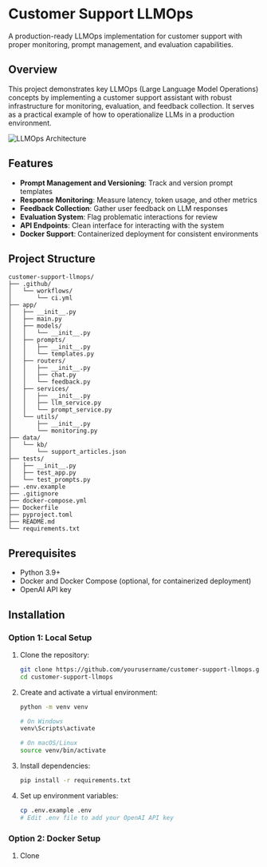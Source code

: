 # Customer Support LLMOps

A production-ready LLMOps implementation for customer support with proper monitoring, prompt management, and evaluation capabilities.

## Overview

This project demonstrates key LLMOps (Large Language Model Operations) concepts by implementing a customer support assistant with robust infrastructure for monitoring, evaluation, and feedback collection. It serves as a practical example of how to operationalize LLMs in a production environment.

![LLMOps Architecture](https://mermaid.live/img/pako:eNptkc1qwzAQhF9F7MmF5gV8MNiJm0uhkPYW91CtZZvYP0KWQwjh3avYTkpvehs-ZnZGu0ftelSsPypYDB24kXAHbetXGkHr-ituBLXBXUFwOl0FhXmRdB_eSOcttLWiDEG1cA0mzNo46qxf1Vx2jmQwZYnDG5xz8CtMHsSkLLccUf8Bx3wAaZ_zioFrUDAS0YULVOBbHvGf-JvSgfshlmjdZK0GD3-aP9t44HCZwTExYXbq9HLPGaYM-qMxb811F1GFU3yN_r8ZrXv0c1yfqpjTITZbeO6Zk2_sx-whTo-55is3X7l4nJ8nCVdY30nL5Ptc0ntRJrOi7Pv-QdYPvO6v07v6wb87tZ_RpskuP_NB2MyjkoxPOWJaUQ_6BywunKg:type=png)

## Features

- **Prompt Management and Versioning**: Track and version prompt templates
- **Response Monitoring**: Measure latency, token usage, and other metrics
- **Feedback Collection**: Gather user feedback on LLM responses
- **Evaluation System**: Flag problematic interactions for review
- **API Endpoints**: Clean interface for interacting with the system
- **Docker Support**: Containerized deployment for consistent environments

## Project Structure

```
customer-support-llmops/
├── .github/
│   └── workflows/
│       └── ci.yml
├── app/
│   ├── __init__.py
│   ├── main.py
│   ├── models/
│   │   └── __init__.py
│   ├── prompts/
│   │   ├── __init__.py
│   │   └── templates.py
│   ├── routers/
│   │   ├── __init__.py
│   │   ├── chat.py
│   │   └── feedback.py
│   ├── services/
│   │   ├── __init__.py
│   │   ├── llm_service.py
│   │   └── prompt_service.py
│   └── utils/
│       ├── __init__.py
│       └── monitoring.py
├── data/
│   └── kb/
│       └── support_articles.json
├── tests/
│   ├── __init__.py
│   ├── test_app.py
│   └── test_prompts.py
├── .env.example
├── .gitignore
├── docker-compose.yml
├── Dockerfile
├── pyproject.toml
├── README.md
└── requirements.txt
```

## Prerequisites

- Python 3.9+
- Docker and Docker Compose (optional, for containerized deployment)
- OpenAI API key

## Installation

### Option 1: Local Setup

1. Clone the repository:
   ```bash
   git clone https://github.com/yourusername/customer-support-llmops.git
   cd customer-support-llmops
   ```

2. Create and activate a virtual environment:
   ```bash
   python -m venv venv
   
   # On Windows
   venv\Scripts\activate
   
   # On macOS/Linux
   source venv/bin/activate
   ```

3. Install dependencies:
   ```bash
   pip install -r requirements.txt
   ```

4. Set up environment variables:
   ```bash
   cp .env.example .env
   # Edit .env file to add your OpenAI API key
   ```

### Option 2: Docker Setup

1. Clone
